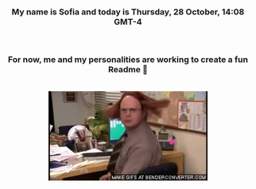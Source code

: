 


<div align="center">
<h3 >My name is Sofia and today is Thursday, 28 October, 14:08 GMT-4</h3><br>
<h3 >For now, me and my personalities are working to create a fun Readme 👋
</h3><br>
<img src='img/dwight.gif' alt='working...'/>
</div>
